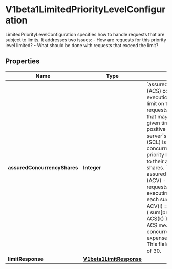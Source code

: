 

# V1beta1LimitedPriorityLevelConfiguration

LimitedPriorityLevelConfiguration specifies how to handle requests that are subject to limits. It addresses two issues:   - How are requests for this priority level limited?   - What should be done with requests that exceed the limit?

## Properties

| Name | Type | Description | Notes |
|------------ | ------------- | ------------- | -------------|
|**assuredConcurrencyShares** | **Integer** | &#x60;assuredConcurrencyShares&#x60; (ACS) configures the execution limit, which is a limit on the number of requests of this priority level that may be exeucting at a given time.  ACS must be a positive number. The server&#39;s concurrency limit (SCL) is divided among the concurrency-controlled priority levels in proportion to their assured concurrency shares. This produces the assured concurrency value (ACV) --- the number of requests that may be executing at a time --- for each such priority level:              ACV(l) &#x3D; ceil( SCL * ACS(l) / ( sum[priority levels k] ACS(k) ) )  bigger numbers of ACS mean more reserved concurrent requests (at the expense of every other PL). This field has a default value of 30. |  [optional] |
|**limitResponse** | [**V1beta1LimitResponse**](V1beta1LimitResponse.md) |  |  [optional] |



